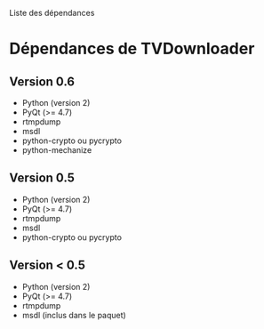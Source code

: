 Liste des dépendances

# Dépendances de TVDownloader #

## Version 0.6 ##

  * Python (version 2)
  * PyQt (>= 4.7)
  * rtmpdump
  * msdl
  * python-crypto ou pycrypto
  * python-mechanize

## Version 0.5 ##

  * Python (version 2)
  * PyQt (>= 4.7)
  * rtmpdump
  * msdl
  * python-crypto ou pycrypto

## Version < 0.5 ##

  * Python (version 2)
  * PyQt (>= 4.7)
  * rtmpdump
  * msdl (inclus dans le paquet)